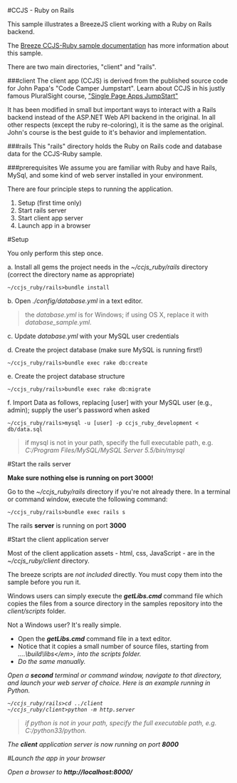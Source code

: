 
#CCJS - Ruby on Rails

This sample illustrates a BreezeJS client working with a Ruby on Rails backend. 

The [Breeze CCJS-Ruby sample documentation](http://www.breezejs.com/samples/intro-spa-ruby) has more information about this sample.

There are two main directories, "client" and "rails".

###client
The client app (CCJS) is derived from the published source code for John Papa's "Code Camper Jumpstart". Learn about CCJS in his justly famous PluralSight course, ["Single Page Apps JumpStart"](http://pluralsight.com/training/Courses/TableOfContents/single-page-apps-jumpstart)

It has been modified in small but important ways to interact with a Rails backend instead of the ASP.NET Web API backend in the original. In all other respects (except the ruby re-coloring), it is the same as the original. John's course is the best guide to it's behavior and implementation.

###rails
This "rails" directory holds the Ruby on Rails code and database data for the CCJS-Ruby sample.

###prerequisites
We assume you are familiar with Ruby and have Rails, MySql, and some kind of web server installed in your environment. 

There are four principle steps to running the application.

1. Setup (first time only)
2. Start rails server
3. Start client app server
4. Launch app in a browser

#Setup 

You only perform this step once.

a. Install all gems the project needs in the *~/ccjs_ruby/rails* directory (correct the directory name as appropriate)

	~/ccjs_ruby/rails>bundle install 

b. Open *./config/database.yml* in a text editor.

>the *database.yml* is for Windows; if using OS X, replace it with *database_sample.yml*.

c. Update *database.yml* with your MySQL user credentials

d. Create the project database (make sure MySQL is running first!)

	~/ccjs_ruby/rails>bundle exec rake db:create

e. Create the project database structure

	~/ccjs_ruby/rails>bundle exec rake db:migrate

f.  Import Data as follows, replacing [user] with your MySQL user (e.g., admin); supply the user's password when asked

	~/ccjs_ruby/rails>mysql -u [user] -p ccjs_ruby_development < db/data.sql

>if mysql is not in your path, specify the full executable path, e.g. *C:/Program Files/MySQL/MySQL Server 5.5/bin/mysql*

#Start the rails server

**Make sure nothing else is running on port 3000!**

Go to the *~/ccjs_ruby/rails* directory if you're not already there. In a terminal or command window, execute the following command:

	~/ccjs_ruby/rails>bundle exec rails s

The rails **server** is running on port **3000**

#Start the client application server

Most of the client application assets - html, css, JavaScript - are in the *~/ccjs_ruby/client* directory.

The breeze scripts are *not included* directly. You must copy them into the sample before you run it.

Windows users can simply execute the ***getLibs.cmd*** command file which copies the files from a source directory in the samples repository into the *client/scripts*  folder.

Not a Windows user? It's really simple.

* Open the ***getLibs.cmd*** command file in a text editor.
* Notice that it copies a small number of source files, starting from  <em>..\..\build\libs\</em>,  into the  *scripts*  folder.
* Do the same manually.

Open a **second** terminal or command window, navigate to that directory, and launch your web server of choice. 
Here is an example running in Python.

    ~/ccjs_ruby/rails>cd ../client
	~/ccjs_ruby/client>python -m http.server

>if python is not in your path, specify the full executable path, e.g. *C:/python33/python*.

The **client** application server is now running on port **8000**

#Launch the app in your browser

Open a browser to **http://localhost:8000/**